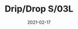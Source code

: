 ---
title: "Drip/Drop S/03L"
image_primary: "img/Drip-Drop-S3L-1.jpg"
description: "Drop%20and%20Drip%27s%20small%20screen%20is%20made%20of%20borosilicate%20glass%2C%20finer%20and%20more%20delicate%20than%20blown%20glass.%20%22I%20wanted%20the%20material%20to%20be%20very%20tasteful%2C%20almost%20like%20a%20candy%2C%22%20says%20Christophe.%20The%20choice%20of%20glass%20is%20intimately%20related%20to%20the%20light%20that%20creates.%20In%20the%20words%20of%20its%20creator%3A%20%22I%20was%20looking%20for%20a%20very%20bright%20light%2C%20and%20the%20translucent%20glass%20and%20its%20shape%20contribute%20to%20it.%20The%20light%20source%20is%20an%20LED%20that%20is%20hidden%20so%20that%20light%20is%20the%20only%20protagonist.%20Then%2C%20when%20the%20light%20is%20projected%20and%20reflected%20in%20the%20materials%20that%20are%20found%20along%20the%20way%2C%20it%20creates%20a%20set%20of%20sparkles%20and%20shadows.%20All%20that%2C%20enrich%20the%20object.%20%22%20Its%20light%20is%20intimate%2C%20but%20it%20also%20has%20a%20practical%20utility%20for%20those%20who%20are%20nearby.%20%22I%20always%20bear%20in%20mind%20the%20space%20where%20a%20lamp%20is%20going%20to%20be%20located%20because%20that%20is%20where%20it%20becomes%20meaningful%22%20explains%20Christophe.%20The%20Drop%20and%20the%20Drip%20are%20intended%20for%20application%20in%20both%20residential%20and%20contract%20projects.%20Thanks%20to%20its%20multiple%20applications%20it%20works%20very%20well%20in%20all%20hotel%20spaces%2C%20in%20public%20areas%20as%20well%20as%20in%20rooms."
designer: "Christophe Mathieu"
tags: 
  - "Bover"
  - "Ceiling"
  - "Indoor"
  - "New"
  - "Pendant"
  - "Table"
  - "Wall"
  - "Floor"
  - "Indoor Lamps"
href: "https://www.bover.es/en/lamp/drip-drop-s03l/"
category: "indoor-lamps"
subtitle: ""
manufacturer: "Bover"
slug: "/manufacturers/bover/indoor-lamps/christophe-mathieu-drip-drop-s-03-l"
date: "2021-02-17"
---